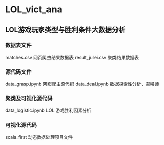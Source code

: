 # LOL_vict_ana
## LOL游戏玩家类型与胜利条件大数据分析
### 数据表文件
matches.csv 网页爬虫结果数据表
result_julei.csv 聚类结果数据表
### 源代码文件
data_grasp.ipynb 网页爬虫源代码
data_deal.ipynb 数据探索性分析、召唤师
### 聚类及可视化源代码
data_logistic.ipynb LOL 游戏胜利因素分析
### 可视化源代码
scala_first 动态数据处理项目文件

